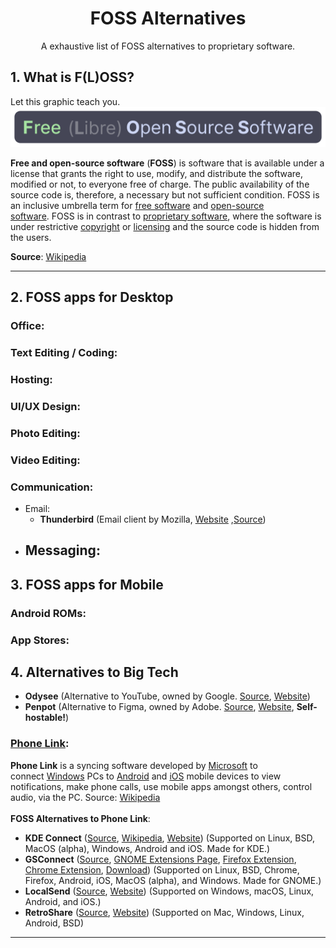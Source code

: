 <h1 align="center">FOSS Alternatives</h1>
<p align="center">A exhaustive list of FOSS alternatives to proprietary software.</p>


## 1. What is F(L)OSS?
Let this graphic teach you.<br>
![Free (Libre) Open Source Software](FLOSS.png)

**Free and open-source software** (**FOSS**) is software that is available under a license that grants the right to use, modify, and distribute the software, modified or not, to everyone free of charge. The public availability of the source code is, therefore, a necessary but not sufficient condition. FOSS is an inclusive umbrella term for [free software](https://en.wikipedia.org/wiki/Free_software "Free software") and [open-source software](https://en.wikipedia.org/wiki/Open-source_software "Open-source software"). FOSS is in contrast to [proprietary software](https://en.wikipedia.org/wiki/Proprietary_software "Proprietary software"), where the software is under restrictive [copyright](https://en.wikipedia.org/wiki/Copyright "Copyright") or [licensing](https://en.wikipedia.org/wiki/Software_license "Software license") and the source code is hidden from the users.

**Source**: [Wikipedia](https://en.wikipedia.org/wiki/Free_and_open-source_software)

<hr>

## 2. FOSS apps for Desktop
### Office:
### Text Editing / Coding:
### Hosting:
### UI/UX Design:
### Photo Editing:
### Video Editing:
### Communication:
- Email:
    - **Thunderbird** (Email client by Mozilla, [Website](https://thunderbird.net) ,[Source](https://github.com/thunderbird))
- Messaging:
    -


## 3. FOSS apps for Mobile
### Android ROMs:
### App Stores:

## 4. Alternatives to Big Tech
* **Odysee** (Alternative to YouTube, owned by Google. [Source](https://github.com/OdyseeTeam), [Website](https://odysee.com)) 
* **Penpot** (Alternative to Figma, owned by Adobe. [Source](https://github.com/penpot/penpot), [Website](https://penpot.app), **Self-hostable!**)

### [Phone Link](https://en.wikipedia.org/wiki/Phone_Link):
**Phone Link** is a syncing software developed by [Microsoft](https://en.wikipedia.org/wiki/Microsoft "Microsoft") to connect [Windows](https://en.wikipedia.org/wiki/Microsoft_Windows "Microsoft Windows") PCs to [Android](https://en.wikipedia.org/wiki/Android_(operating_system) "Android (operating system)") and [iOS](https://en.wikipedia.org/wiki/IOS "IOS") mobile devices to view notifications, make phone calls, use mobile apps amongst others, control audio, via the PC.
Source: [Wikipedia](https://en.wikipedia.org/wiki/Phone_Link)
<br>
<br>
**FOSS Alternatives to Phone Link**:
* **KDE Connect** ([Source](https://invent.kde.org/network/kdeconnect-kde), [Wikipedia](https://en.wikipedia.org/wiki/KDE_Connect), [Website](https://kdeconnect.kde.org/)) (Supported on Linux, BSD, MacOS (alpha), Windows, Android and iOS. Made for KDE.)
* **GSConnect** ([Source](https://github.com/GSConnect/gnome-shell-extension-gsconnect), [GNOME Extensions Page](https://extensions.gnome.org/extension/1319/gsconnect/), [Firefox Extension](https://addons.mozilla.org/en-US/firefox/addon/gsconnect/), [Chrome Extension](https://chromewebstore.google.com/detail/gsconnect/jfnifeihccihocjbfcfhicmmgpjicaec), [Download](https://github.com/GSConnect/gnome-shell-extension-gsconnect/wiki/Installation#standard)) (Supported on Linux, BSD, Chrome, Firefox, Android, iOS, MacOS (alpha), and Windows. Made for GNOME.)
* **LocalSend** ([Source](https://github.com/localsend/localsend), [Website](https://localsend.org/)) (Supported on Windows, macOS, Linux, Android, and iOS.)
* **RetroShare** ([Source](https://github.com/RetroShare/RetroShare), [Website](https://retroshare.cc/)) (Supported on Mac, Windows, Linux, Android, BSD)

<hr>